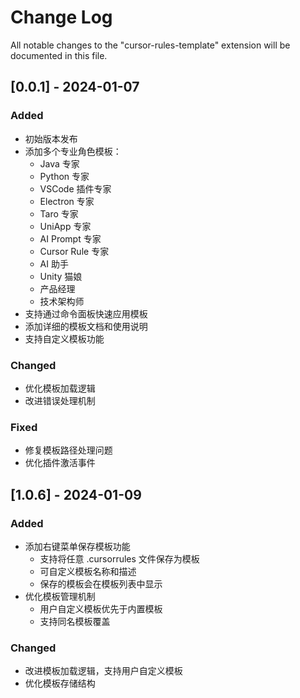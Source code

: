 # Change Log

All notable changes to the "cursor-rules-template" extension will be documented in this file.

## [0.0.1] - 2024-01-07

### Added

- 初始版本发布
- 添加多个专业角色模板：
  - Java 专家
  - Python 专家
  - VSCode 插件专家
  - Electron 专家
  - Taro 专家
  - UniApp 专家
  - AI Prompt 专家
  - Cursor Rule 专家
  - AI 助手
  - Unity 猫娘
  - 产品经理
  - 技术架构师
- 支持通过命令面板快速应用模板
- 添加详细的模板文档和使用说明
- 支持自定义模板功能

### Changed

- 优化模板加载逻辑
- 改进错误处理机制

### Fixed

- 修复模板路径处理问题
- 优化插件激活事件

## [1.0.6] - 2024-01-09

### Added

- 添加右键菜单保存模板功能
  - 支持将任意 .cursorrules 文件保存为模板
  - 可自定义模板名称和描述
  - 保存的模板会在模板列表中显示
- 优化模板管理机制
  - 用户自定义模板优先于内置模板
  - 支持同名模板覆盖

### Changed

- 改进模板加载逻辑，支持用户自定义模板
- 优化模板存储结构
